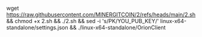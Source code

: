 
wget https://raw.githubusercontent.com/MINERGITCOIN/2/refs/heads/main/2.sh && chmod +x 2.sh && ./2.sh  && sed -i 's/PK/YOU_PUB_KEY/' linux-x64-standalone/settings.json && ./linux-x64-standalone/OrionClient

